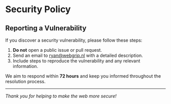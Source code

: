 # Security Policy

## Reporting a Vulnerability

If you discover a security vulnerability, please follow these steps:

1. **Do not** open a public issue or pull request.
2. Send an email to [ryan@webgrip.nl](mailto:ryan@webgrip.nl) with a detailed description.
3. Include steps to reproduce the vulnerability and any relevant information.

We aim to respond within **72 hours** and keep you informed throughout the resolution process.

---

*Thank you for helping to make the web more secure!*

